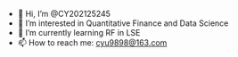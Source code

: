 - 👋 Hi, I’m @CY202125245
- 👀 I’m interested in Quantitative Finance and Data Science
- 🌱 I’m currently learning RF in LSE
- 📫 How to reach me: cyu9898@163.com

<!---
CY202125245/CY202125245 is a ✨ special ✨ repository because its `README.md` (this file) appears on your GitHub profile.
You can click the Preview link to take a look at your changes.
--->
